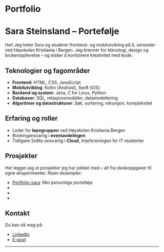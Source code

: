 # Portfolio
# Sara Steinsland – Portefølje

Hei! Jeg heter Sara og studerer frontend- og mobilutvikling på 5. semester ved Høyskolen Kristiania i Bergen. Jeg brenner for teknologi, design og brukeropplevelse – og elsker å kombinere kreativitet med kode.

## Teknologier og fagområder
- **Frontend**: HTML, CSS, JavaScript
- **Mobilutvikling**: Kotlin (Android), Swift (iOS)
- **Backend og system**: Java, C for Linux, Python
- **Databaser**: SQL, relasjonsmodeller, datamodellering
- **Algoritmer og datastrukturer**: Søk, sortering, rekursjon, kompleksitet

## Erfaring og roller
- Leder for **løpegruppen** ved Høyskolen Kristiania Bergen
- Bookingansvarlig i **eventavdelingen**
- Tidligere SoMe-ansvarlig i **Cloud**, linjeforeningen for IT-studenter

## Prosjekter
Her legger jeg ut prosjekter jeg har jobbet med – alt fra skoleoppgaver til egne eksperimenter. Noen eksempler:
- [Portfolio-sara](https://sarasteinsland.github.io/portfolio-sara): Min personlige portefølje
- [Mobilapp-prototype]: ?
- [Algoritmevisualisering]: ?
- [Databaseprosjekt]: ?

## Kontakt
Du kan nå meg på:
- [LinkedIn](https://linkedin.com/in/sarasteinsland)
- [E-post](mailto:sarasteinsland03@yahoo.no)

---
